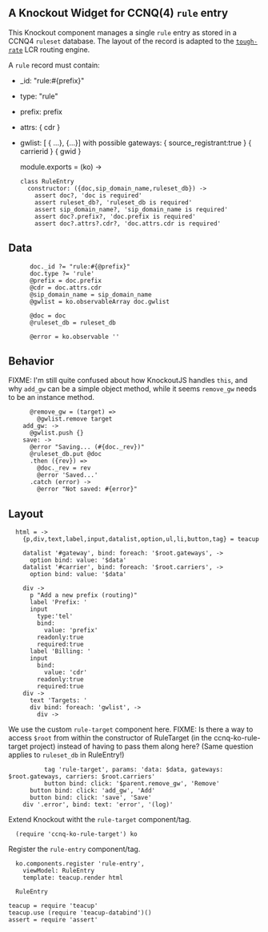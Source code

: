 A Knockout Widget for CCNQ(4) `rule` entry
------------------------------------------

This Knockout component manages a single `rule` entry as stored in a CCNQ4 `ruleset` database.
The layout of the record is adapted to the [`tough-rate`](https://github.com/shimaore/tough-rate) LCR routing engine.

A `rule` record must contain:
- _id: "rule:#{prefix}"
- type: "rule"
- prefix: prefix
- attrs: { cdr }
- gwlist: [ { ...}, {...}]
with possible gateways:
{ source_registrant:true }
{ carrierid }
{ gwid }

    module.exports = (ko) ->

      class RuleEntry
        constructor: ({doc,sip_domain_name,ruleset_db}) ->
          assert doc?, 'doc is required'
          assert ruleset_db?, 'ruleset_db is required'
          assert sip_domain_name?, 'sip_domain_name is required'
          assert doc?.prefix?, 'doc.prefix is required'
          assert doc?.attrs?.cdr?, 'doc.attrs.cdr is required'

Data
----

          doc._id ?= "rule:#{@prefix}"
          doc.type ?= 'rule'
          @prefix = doc.prefix
          @cdr = doc.attrs.cdr
          @sip_domain_name = sip_domain_name
          @gwlist = ko.observableArray doc.gwlist

          @doc = doc
          @ruleset_db = ruleset_db

          @error = ko.observable ''

Behavior
--------

FIXME: I'm still quite confused about how KnockoutJS handles `this`, and why `add_gw` can be a simple object method, while it seems `remove_gw` needs to be an instance method.

          @remove_gw = (target) =>
            @gwlist.remove target
        add_gw: ->
          @gwlist.push {}
        save: ->
          @error "Saving... (#{doc._rev})"
          @ruleset_db.put @doc
          .then ({rev}) =>
            @doc._rev = rev
            @error 'Saved...'
          .catch (error) ->
            @error "Not saved: #{error}"

Layout
------

      html = ->
        {p,div,text,label,input,datalist,option,ul,li,button,tag} = teacup

        datalist '#gateway', bind: foreach: '$root.gateways', ->
          option bind: value: '$data'
        datalist '#carrier', bind: foreach: '$root.carriers', ->
          option bind: value: '$data'

        div ->
          p "Add a new prefix (routing)"
          label 'Prefix: '
          input
            type:'tel'
            bind:
              value: 'prefix'
            readonly:true
            required:true
          label 'Billing: '
          input
            bind:
              value: 'cdr'
            readonly:true
            required:true
        div ->
          text 'Targets: '
          div bind: foreach: 'gwlist', ->
            div ->

We use the custom `rule-target` component here.
FIXME: Is there a way to access `$root` from within the constructor of RuleTarget (in the ccnq-ko-rule-target project) instead of having to pass them along here? (Same question applies to `ruleset_db` in RuleEntry!)

              tag 'rule-target', params: 'data: $data, gateways: $root.gateways, carriers: $root.carriers'
              button bind: click: '$parent.remove_gw', 'Remove'
          button bind: click: 'add_gw', 'Add'
          button bind: click: 'save', 'Save'
        div '.error', bind: text: 'error', '(log)'

Extend Knockout witht the `rule-target` component/tag.

      (require 'ccnq-ko-rule-target') ko

Register the `rule-entry` component/tag.

      ko.components.register 'rule-entry',
        viewModel: RuleEntry
        template: teacup.render html

      RuleEntry

    teacup = require 'teacup'
    teacup.use (require 'teacup-databind')()
    assert = require 'assert'
